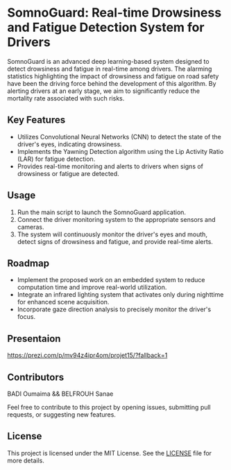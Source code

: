 
# SomnoGuard: Real-time Drowsiness and Fatigue Detection System for Drivers

SomnoGuard is an advanced deep learning-based system designed to detect drowsiness and fatigue in real-time among drivers. The alarming statistics highlighting the impact of drowsiness and fatigue on road safety have been the driving force behind the development of this algorithm. By alerting drivers at an early stage, we aim to significantly reduce the mortality rate associated with such risks.

## Key Features

- Utilizes Convolutional Neural Networks (CNN) to detect the state of the driver's eyes, indicating drowsiness.
- Implements the Yawning Detection algorithm using the Lip Activity Ratio (LAR) for fatigue detection.
- Provides real-time monitoring and alerts to drivers when signs of drowsiness or fatigue are detected.

## Usage

1. Run the main script to launch the SomnoGuard application.
2. Connect the driver monitoring system to the appropriate sensors and cameras.
3. The system will continuously monitor the driver's eyes and mouth, detect signs of drowsiness and fatigue, and provide real-time alerts.

## Roadmap

- Implement the proposed work on an embedded system to reduce computation time and improve real-world utilization.
- Integrate an infrared lighting system that activates only during nighttime for enhanced scene acquisition.
- Incorporate gaze direction analysis to precisely monitor the driver's focus.

## Presentaion

https://prezi.com/p/mv94z4ipr4om/projet15/?fallback=1

## Contributors

BADI Oumaima && BELFROUH Sanae

Feel free to contribute to this project by opening issues, submitting pull requests, or suggesting new features.

## License

This project is licensed under the MIT License. See the [LICENSE](LICENSE) file for more details.
